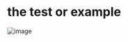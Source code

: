# the test or example
![image](https://github.com/user-attachments/assets/7c31b743-54d6-40ac-b627-e39cb445d475)
